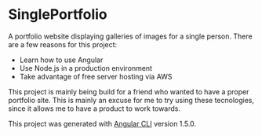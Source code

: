 # SinglePortfolio

A portfolio website displaying galleries of images for a single person. There are a few reasons for this project:

* Learn how to use Angular
* Use Node.js in a production environment
* Take advantage of free server hosting via AWS

This project is mainly being build for a friend who wanted to have a proper portfolio site. This is mainly an excuse for me to try using these tecnologies, since it allows me to have a product to work towards.

This project was generated with [Angular CLI](https://github.com/angular/angular-cli) version 1.5.0.
